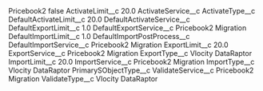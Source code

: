 <?xml version="1.0" encoding="UTF-8"?>
<CustomMetadata xmlns="http://soap.sforce.com/2006/04/metadata" xmlns:xsi="http://www.w3.org/2001/XMLSchema-instance" xmlns:xsd="http://www.w3.org/2001/XMLSchema">
    <label>Pricebook2</label>
    <protected>false</protected>
    <values>
        <field>ActivateLimit__c</field>
        <value xsi:type="xsd:double">20.0</value>
    </values>
    <values>
        <field>ActivateService__c</field>
        <value xsi:nil="true"/>
    </values>
    <values>
        <field>ActivateType__c</field>
        <value xsi:nil="true"/>
    </values>
    <values>
        <field>DefaultActivateLimit__c</field>
        <value xsi:type="xsd:double">20.0</value>
    </values>
    <values>
        <field>DefaultActivateService__c</field>
        <value xsi:nil="true"/>
    </values>
    <values>
        <field>DefaultExportLimit__c</field>
        <value xsi:type="xsd:double">1.0</value>
    </values>
    <values>
        <field>DefaultExportService__c</field>
        <value xsi:type="xsd:string">Pricebook2 Migration</value>
    </values>
    <values>
        <field>DefaultImportLimit__c</field>
        <value xsi:type="xsd:double">1.0</value>
    </values>
    <values>
        <field>DefaultImportPostProcess__c</field>
        <value xsi:nil="true"/>
    </values>
    <values>
        <field>DefaultImportService__c</field>
        <value xsi:type="xsd:string">Pricebook2 Migration</value>
    </values>
    <values>
        <field>ExportLimit__c</field>
        <value xsi:type="xsd:double">20.0</value>
    </values>
    <values>
        <field>ExportService__c</field>
        <value xsi:type="xsd:string">Pricebook2 Migration</value>
    </values>
    <values>
        <field>ExportType__c</field>
        <value xsi:type="xsd:string">Vlocity DataRaptor</value>
    </values>
    <values>
        <field>ImportLimit__c</field>
        <value xsi:type="xsd:double">20.0</value>
    </values>
    <values>
        <field>ImportService__c</field>
        <value xsi:type="xsd:string">Pricebook2 Migration</value>
    </values>
    <values>
        <field>ImportType__c</field>
        <value xsi:type="xsd:string">Vlocity DataRaptor</value>
    </values>
    <values>
        <field>PrimarySObjectType__c</field>
        <value xsi:nil="true"/>
    </values>
    <values>
        <field>ValidateService__c</field>
        <value xsi:type="xsd:string">Pricebook2 Migration</value>
    </values>
    <values>
        <field>ValidateType__c</field>
        <value xsi:type="xsd:string">Vlocity DataRaptor</value>
    </values>
</CustomMetadata>
